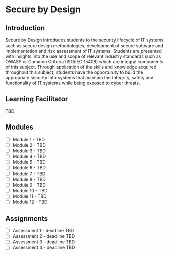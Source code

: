 # Secure by Design

## Introduction
Secure by Design introduces students to the security lifecycle of IT systems such as secure design methodologies, development of secure software and implementation and risk assessment of IT systems. Students are presented with insights into the use and scope of relevant industry standards such as OWASP or Common Criteria (ISO/IEC 15408) which are integral components of this subject. Through application of the skills and knowledge acquired throughout this subject, students have the opportunity to build the appropriate security into systems that maintain the integrity, safety and functionality of IT systems while being exposed to cyber threats.

## Learning Facilitator
TBD

## Modules
- [ ] Module 1 - TBD
- [ ] Module 2 - TBD
- [ ] Module 3 - TBD
- [ ] Module 4 - TBD
- [ ] Module 5 - TBD
- [ ] Module 6 - TBD
- [ ] Module 7 - TBD
- [ ] Module 8 - TBD
- [ ] Module 9 - TBD
- [ ] Module 10 - TBD
- [ ] Module 11 - TBD
- [ ] Module 12 - TBD

## Assignments
- [ ] Assessment 1 - deadline TBD
- [ ] Assessment 2 - deadline TBD
- [ ] Assessment 3 - deadline TBD
- [ ] Assessment 4 - deadline TBD